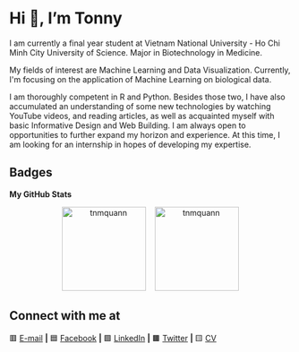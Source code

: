  
<h1>Hi 👋, I’m Tonny</h1>

I am currently a final year student at Vietnam National University - Ho Chi Minh City University of Science. Major in Biotechnology in Medicine.

My fields of interest are Machine Learning and Data Visualization. Currently, I'm focusing on the application of Machine Learning on biological data.

I am thoroughly competent in R and Python. Besides those two, I have also accumulated an understanding of some new technologies by watching YouTube videos, and reading articles, as well as acquainted myself with basic Informative Design and Web Building. I am always open to opportunities to further expand my horizon and experience. At this time, I am looking for an internship in hopes of developing my expertise.

## Badges

<b>My GitHub Stats</b>
<p style="text-align: center;">
  <img src="https://github-readme-stats.vercel.app/api?username=tnmquann&show_icons=true&locale=en" alt="tnmquann" style="height: 150px;" />
  &nbsp;&nbsp;
  <img src="https://github-readme-stats.vercel.app/api/top-langs?username=tnmquann&show_icons=true&locale=en&layout=compact" alt="tnmquann" style="height: 150px;" />
</p>


## Connect with me at
🟥 [E-mail][E-mail] **|**
🟦 [Facebook][Facebook] **|**
🟩 [LinkedIn][LinkedIn] **|**
🟫 [Twitter][Twitter] **|**
🟨 [CV][CV]

[CV]: https://raw.githubusercontent.com/tnmquann/tnmquann/master/CV_QuanTonNgocMinh_ENG.pdf
[Facebook]: https://www.facebook.com/quantonny1112
[Twitter]: https://twitter.com/quantonny1112
[LinkedIn]: https://www.linkedin.com/in/tnmquann/
[E-mail]: mailto:minhquan.tdn.ct1619@gmail.com
